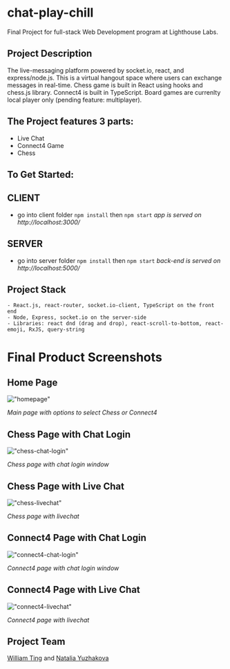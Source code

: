 # chat-play-chill
Final Project for full-stack Web Development program at Lighthouse Labs.

## Project Description
The live-messaging platform powered by socket.io, react, and express/node.js. This is a virtual hangout space where users can exchange messages in real-time.
Chess game is built in React using hooks and chess.js library. Connect4 is built in TypeScript. Board games are currenlty local player only (pending feature: multiplayer).

## The Project features 3 parts:
- Live Chat
- Connect4 Game
- Chess

## To Get Started:
  ## CLIENT
  - go into client folder
  ``` npm install ```
  then 
  ``` npm start ```
  _app is served on http://localhost:3000/_

  ## SERVER
  - go into server folder
  ``` npm install ```
  then
  ``` npm start ```
  _back-end is served on http://localhost:5000/_

## Project Stack
    - React.js, react-router, socket.io-client, TypeScript on the front end
    - Node, Express, socket.io on the server-side
    - Libraries: react dnd (drag and drop), react-scroll-to-bottom, react-emoji, RxJS, query-string


# Final Product Screenshots

## Home Page
!["homepage"]()

_Main page with options to select Chess or Connect4_

## Chess Page with Chat Login
!["chess-chat-login"]()

_Chess page with chat login window_

## Chess Page with Live Chat
!["chess-livechat"]()

_Chess page with livechat_

## Connect4 Page with Chat Login
!["connect4-chat-login"]()

_Connect4 page with chat login window_

## Connect4 Page with Live Chat
!["connect4-livechat"]()

_Connect4 page with livechat_



## Project Team
[William Ting](https://github.com/williamdjting) and [Natalia Yuzhakova](https://github.com/yuzhakova)